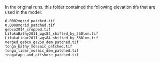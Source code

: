 In the original runs, this folder contained the following elevation tifs that are used in the model:
```
0.0002mgrid_patched.tif
0.0008mgrid_patched.tif
gebco2014_cropped.tif
LifukaBathy2011_wgs84_shifted_by_360lon.tif
LifukaLidar2011_wgs84_shifted_by_360lon.tif
merged_gebco_ga250_dem_patched.tif
tonga_bathy_moasaic_patched.tif
tonga_lidar_mosaic_dem_patched.tif
tongatapu_and_offshore_patched.tif
```
